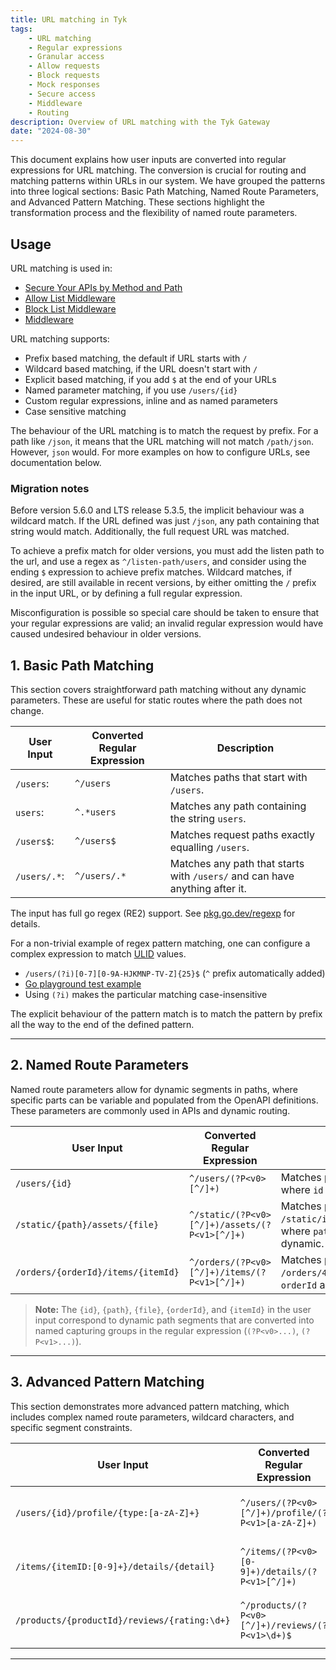 ```yaml
---
title: URL matching in Tyk
tags:
    - URL matching
    - Regular expressions
    - Granular access
    - Allow requests
    - Block requests
    - Mock responses
    - Secure access
    - Middleware
    - Routing
description: Overview of URL matching with the Tyk Gateway
date: "2024-08-30"
---
```


This document explains how user inputs are converted into regular
expressions for URL matching. The conversion is crucial for routing and
matching patterns within URLs in our system. We have grouped the patterns
into three logical sections: Basic Path Matching, Named Route Parameters,
and Advanced Pattern Matching. These sections highlight the transformation
process and the flexibility of named route parameters.

## Usage

URL matching is used in:

- [Secure Your APIs by Method and Path](https://tyk.io/docs/security/security-policies/secure-apis-method-path/)
- [Allow List Middleware](https://tyk.io/docs/product-stack/tyk-gateway/middleware/allow-list-middleware/)
- [Block List Middleware](https://tyk.io/docs/product-stack/tyk-gateway/middleware/block-list-middleware/)
- [Middleware](https://tyk.io/docs/product-stack/tyk-gateway/middleware/)

URL matching supports:

- Prefix based matching, the default if URL starts with `/`
- Wildcard based matching, if the URL doesn't start with `/`
- Explicit based matching, if you add `$` at the end of your URLs
- Named parameter matching, if you use `/users/{id}`
- Custom regular expressions, inline and as named parameters
- Case sensitive matching

The behaviour of the URL matching is to match the request by prefix. For
a path like `/json`, it means that the URL matching will not match
`/path/json`. However, `json` would. For more examples on how to
configure URLs, see documentation below.

### Migration notes

Before version 5.6.0 and LTS release 5.3.5, the implicit behaviour was a
wildcard match. If the URL defined was just `/json`, any path containing
that string would match. Additionally, the full request URL was matched.

To achieve a prefix match for older versions, you must add the listen path
to the url, and use a regex as `^/listen-path/users`, and consider using the
ending `$` expression to achieve prefix matches. Wildcard matches, if desired,
are still available in recent versions, by either omitting the `/` prefix
in the input URL, or by defining a full regular expression.

Misconfiguration is possible so special care should be taken to ensure
that your regular expressions are valid; an invalid regular expression
would have caused undesired behaviour in older versions.

## 1. Basic Path Matching

This section covers straightforward path matching without any dynamic
parameters. These are useful for static routes where the path does not
change.

| **User Input** | **Converted Regular Expression** | **Description**                                                             |
|----------------|----------------------------------|-----------------------------------------------------------------------------|
| `/users`:      | `^/users`                        | Matches paths that start with `/users`.                                     |
| `users`:       | `^.*users`                       | Matches any path containing the string `users`.                             |
| `/users$`:     | `^/users$`                       | Matches request paths exactly equalling `/users`.                           |
| `/users/.*`:   | `^/users/.*`                     | Matches any path that starts with `/users/` and can have anything after it. |

The input has full go regex (RE2) support. See
[pkg.go.dev/regexp](https://pkg.go.dev/regexp) for details.

For a non-trivial example of regex pattern matching, one can configure a
complex expression to match [ULID](https://github.com/ulid/spec) values.

- `/users/(?i)[0-7][0-9A-HJKMNP-TV-Z]{25}$` (`^` prefix automatically added)
- [Go playground test example](https://go.dev/play/p/nlLUQmVxKsp)
- Using `(?i)` makes the particular matching case-insensitive

The explicit behaviour of the pattern match is to match the pattern by
prefix all the way to the end of the defined pattern.

---

## 2. Named Route Parameters

Named route parameters allow for dynamic segments in paths, where
specific parts can be variable and populated from the OpenAPI
definitions. These parameters are commonly used in APIs and dynamic
routing.

| **User Input**                     | **Converted Regular Expression**              | **Description**                                                                           |
|------------------------------------|-----------------------------------------------|-------------------------------------------------------------------------------------------|
| `/users/{id}`                      | `^/users/(?P<v0>[^/]+)`                       | Matches paths like `/users/123`, where `id` is dynamic.                                   |
| `/static/{path}/assets/{file}`     | `^/static/(?P<v0>[^/]+)/assets/(?P<v1>[^/]+)` | Matches paths like `/static/images/assets/logo.png`, where `path` and `file` are dynamic. |
| `/orders/{orderId}/items/{itemId}` | `^/orders/(?P<v0>[^/]+)/items/(?P<v1>[^/]+)`  | Matches paths like `/orders/456/items/789`, where `orderId` and `itemId` are dynamic.     |

> **Note:** The `{id}`, `{path}`, `{file}`, `{orderId}`, and `{itemId}` in the
> user input correspond to dynamic path segments that are converted into named
> capturing groups in the regular expression (`(?P<v0>...)`, `(?P<v1>...)`).

---

## 3. Advanced Pattern Matching

This section demonstrates more advanced pattern matching, which includes
complex named route parameters, wildcard characters, and specific segment
constraints.

| **User Input**                               | **Converted Regular Expression**                  | **Description**                                                                                          |
|----------------------------------------------|---------------------------------------------------|----------------------------------------------------------------------------------------------------------|
| `/users/{id}/profile/{type:[a-zA-Z]+}`       | `^/users/(?P<v0>[^/]+)/profile/(?P<v1>[a-zA-Z]+)` | Matches paths where `id` is dynamic, and `type` only includes alphabetic characters.                     |
| `/items/{itemID:[0-9]+}/details/{detail}`    | `^/items/(?P<v0>[0-9]+)/details/(?P<v1>[^/]+)`    | Matches paths like `/items/45/details/overview`, where `itemID` is a number and `detail` is dynamic.     |
| `/products/{productId}/reviews/{rating:\d+}` | `^/products/(?P<v0>[^/]+)/reviews/(?P<v1>\d+)$`   | Matches paths like `/products/987/reviews/5`, where `productId` is dynamic and `rating` must be a digit. |

---
